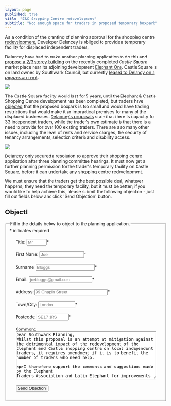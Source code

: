 ```yaml
---
layout: page
published: true
title: "E&C Shopping Centre redevelopment"
subtitle: "Not enough space for traders in proposed temporary boxpark"
---
```

As a [condition](http://moderngov.southwark.gov.uk/mgAi.aspx?ID=49413) of the [granting of planning approval](http://35percent.org/2018-07-09-delancey/) for the [shopping centre redevelopment](http://35percent.org/shopping-centre), Developer Delancey is obliged to provide a temporary facility for displaced independent traders,


Delancey have had to make another planning application to do this and [propose a 2/3 storey building](http://planbuild.southwark.gov.uk/documents/?GetDocument=%7b%7b%7b!hAV0cqN%2bsOq%2febuFpH0spQ%3d%3d!%7d%7d%7d) on the recently completed _Castle Square_ market place near its adjoining development [Elephant One](http://35percent.org/tribeca-square/).  Castle Square is on land owned by Southwark Council, but currently [leased to Delancy on a peppercorn rent](http://35percent.org/2016-06-26-restricted-access-elephant-park/#elephant-parks). 

![](http://35percent.org/img/tempboxpark.png)

The Castle Square facility would last for 5 years, until the Elephant & Castle Shopping Centre development has been completed, but traders have [objected](https://planning.southwark.gov.uk/online-applications/applicationDetails.do?activeTab=neighbourComments&keyVal=_STHWR_DCAPR_9578882) that the proposed boxpark is too small and would have trading restrictions that would make it an impractical premises for many of the displaced businesses. [Delancey's proposals](http://planbuild.southwark.gov.uk/documents/?GetDocument=%7b%7b%7b!hAV0cqN%2bsOq%2febuFpH0spQ%3d%3d!%7d%7d%7d) state that there is capacity for 33 independent traders, while the trader's own estimate is that there is a need to provide for over 100 existing traders. There are also many other issues, including the level of rents and service charges, the security of tenancy arrangements, selection criteria and disability access.


![](http://35percent.org/img/traderscomp.jpeg)

 
Delancey only secured a resolution to approve their shopping centre application after three planning committee hearings.  It must now get a further planning permission for the trader's temporary facility on Castle Square, before it can undertake any shopping centre redevelopment. 

We must ensure that the traders get the best possible deal, whatever happens; they need the temporary facility, but it must be better; if you would like to help achieve this, please submit the following objection - just fill out fields below and click 'Send Objection' button. 

## Object!
<form id="form5" action="https://thirtyfivepercent.herokuapp.com/" method="post"> 
<fieldset><legend>Fill in the details below to object to the planning application.</legend>
<div id="mc_embed_signup">
<div class="indicates-required"><span class="asterisk">*</span> indicates required</div>
<p class="first" style="margin:20px">
        <label for="name">Title:</label>
        <input type="text" name="title" id="title" size="5" placeholder="Mr" /><span class="asterisk">*</span>
  </p>
<p style="margin:20px">
        <label for="email">First Name:</label>
        <input type="text" name="firstname" id="firstname" size="15" placeholder="Joe"/><span class="asterisk">*</span>
  </p>
<p style="margin:20px">
        <label for="email">Surname:</label>
        <input type="text" name="surname" id="surname" size="21" placeholder="Bloggs"/><span class="asterisk">*</span>
  </p>
  <p style="margin:20px">
        <label for="email">Email:</label>
        <input type="text" name="email" id="email" size="23" placeholder="joebloggs@gmail.com"/><span class="asterisk">*</span>
  </p>
  <p style="margin:20px">
        <label for="address">Address:</label>
        <input type="text" name="address" id="address" size="27" placeholder="99 Chaplin Street"/><span class="asterisk">*</span>
  </p>
  <p style="margin:20px">
        <label for="address">Town/City:</label>
        <input type="text" name="city" id="city" size="12" placeholder="London"/><span class="asterisk">*</span>
  </p>
  <p style="margin:20px">
        <label for="postcode">Postcode:</label>
        <input type="text" name="postcode" id="postcode" size="10" placeholder="SE17 1RS"/><span class="asterisk">*</span>
  </p>
   <p style="margin:20px">
        <label for="message">Comment:</label>
        <textarea name="message" id="message" cols="55" rows="10">Dear Southwark Planning,
Whilst this proposal is an attempt at mitigation against the detrimental impact of the redevelopment of the Elephant and Castle shopping centre on local independent traders, it requires amendment if it is to benefit the number of traders who need help.

I therefore support the comments and suggestions made by the Elephant Traders Association and Latin Elephant for improvements to the applicant's proposals, and ask that before any planning permission is granted that the size of the facility be increased to accommodate all the displaced independent traders who require new premises.

In addition, the following should first be agreed with the traders before the application is approved;
-	the rents and service charge levels
-	secure tenancy arrangements
-	selection criteria, should they be needed 
-	hours of trade
-	disability access
- 	the remit and format of a Traders Panel that truly represents their interests
- 	a sufficient relocation fund

Yours sincerely,
</textarea>
  </p>
  <p class="submit" style="margin:20px"><button type="submit">Send Objection</button></p>
</div>
   </fieldset>
  </form>

<meta name="twitter:card" content="summary" />
<meta name="twitter:title" content="Elephant & Castle shopping centre" />
<meta name="twitter:description" content="Traders and campaigners step up the fight with legal challenge" />
<meta name="twitter:image" content="http://35percent.org/img/traderscomp.jpeg" />
